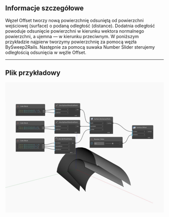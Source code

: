 ## Informacje szczegółowe
Węzeł Offset tworzy nową powierzchnię odsuniętą od powierzchni wejściowej (surface) o podaną odległość (distance). Dodatnia odległość powoduje odsunięcie powierzchni w kierunku wektora normalnego powierzchni, a ujemna — w kierunku przeciwnym. W poniższym przykładzie najpierw tworzymy powierzchnię za pomocą węzła BySweep2Rails. Następnie za pomocą suwaka Number Slider sterujemy odległością odsunięcia w węźle Offset.
___
## Plik przykładowy

![Offset](./Autodesk.DesignScript.Geometry.Surface.Offset_img.jpg)

